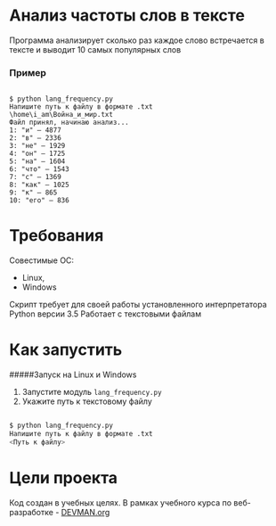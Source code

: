 # Анализ частоты слов в тексте

Программа анализирует сколько раз каждое слово встречается в тексте и выводит 10 самых популярных слов

### Пример

```#!bash

$ python lang_frequency.py
Напишите путь к файлу в формате .txt
\home\i_am\Война_и_мир.txt
Файл принял, начинаю анализ...
1: "и" — 4877
2: "в" — 2336
3: "не" — 1929
4: "он" — 1725
5: "на" — 1604
6: "что" — 1543
7: "с" — 1369
8: "как" — 1025
9: "к" — 865
10: "его" — 836

```



# Требования

Совестимые OC:
* Linux,
* Windows

Скрипт требует для своей работы установленного интерпретатора Python версии 3.5
Работает с текстовыми файлам

# Как запустить

#####Запуск на Linux и Windows 
1. Запустите модуль `lang_frequency.py` 
2. Укажите путь к текстовому файлу


```bash

$ python lang_frequency.py 
Напишите путь к файлу в формате .txt
<Путь к файлу>

```

# Цели проекта

Код создан в учебных целях. В рамках учебного курса по веб-разработке - [DEVMAN.org](https://devman.org)
